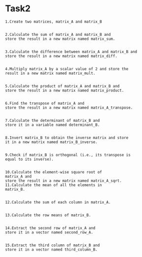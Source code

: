 # Task2

    1.Create two matrices, matrix_A and matrix_B


    2.Calculate the sum of matrix_A and matrix_B and
    store the result in a new matrix named matrix_sum.


    3.Calculate the difference between matrix_A and matrix_B and
    store the result in a new matrix named matrix_diff.


    4.Multiply matrix_A by a scalar value of 2 and store the
    result in a new matrix named matrix_mult.


    5.Calculate the product of matrix_A and matrix_B and
    store the result in a new matrix named matrix_product.


    6.Find the transpose of matrix_A and
    store the result in a new matrix named matrix_A_transpose.


    7.Calculate the determinant of matrix_B and
    store it in a variable named determinant_B.


    8.Invert matrix_B to obtain the inverse matrix and store
    it in a new matrix named matrix_B_inverse.


    9.Check if matrix_B is orthogonal (i.e., its transpose is
    equal to its inverse).


    10.Calculate the element-wise square root of
    matrix_A and
    store the result in a new matrix named matrix_A_sqrt.
    11.Calculate the mean of all the elements in
    matrix_B.


    12.Calculate the sum of each column in matrix_A.


    13.Calculate the row means of matrix_B.


    14.Extract the second row of matrix_A and
    store it in a vector named second_row_A.


    15.Extract the third column of matrix_B and
    store it in a vector named third_column_B.